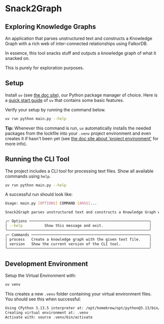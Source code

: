 # Snack2Graph

## Exploring Knowledge Graphs

An application that parses unstructured text and constructs a Knowledge Graph with a rich web of inter-connected relationships using FalkorDB.

In essence, this tool snacks stuff and outputs a knowledge graph of what it snacked on.

This is purely for exploration purposes.

## Setup

Install `uv` (see [the doc site](https://docs.astral.sh/uv)), our Python package manager of choice. Here is a [quick start guide](https://docs.astral.sh/uv/getting-started/features/) of `uv` that contains some basic features.

Verify your setup by running the command below.

```bash
uv run python main.py --help
```

**Tip:** Whenever this command is run, `uv` automatically installs the needed packages from the lockfile into your `.venv` project environment and even creates it if hasn't been yet (see [the doc site about 'project environment'](https://docs.astral.sh/uv/concepts/projects/layout/#the-project-environment) for more info).

## Running the CLI Tool

The project includes a CLI tool for processing text files. Show all available commands using `help`.

```bash
uv run python main.py --help
```

A successful run should look like:

```bash
Usage: main.py [OPTIONS] COMMAND [ARGS]...

Snack2Graph parses unstructured text and constructs a Knowledge Graph with a rich web of inter-connected relationships using FalkorDB.

╭─ Options ───────────────────────────────────────────────────────╮
│ --help          Show this message and exit.                     │
╰─────────────────────────────────────────────────────────────────╯
╭─ Commands ──────────────────────────────────────────────────────╮
│ process   Create a knowledge graph with the given text file.    │
│ version   Show the current version of the CLI tool.             │
╰─────────────────────────────────────────────────────────────────╯
```

## Development Environment

Setup the Virtual Environment with:

```bash
uv venv
```

This creates a new `.venv` folder containing your virtual environment files. You should see this when successful:

```bash
Using CPython 3.13.5 interpreter at: /opt/homebrew/opt/python@3.13/bin/python3.13
Creating virtual environment at: .venv
Activate with: source .venv/bin/activate
```
